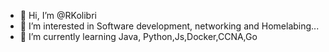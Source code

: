 - 👋 Hi, I’m @RKolibri
- 👀 I’m interested in Software development, networking and Homelabing...
- 🌱 I’m currently learning Java, Python,Js,Docker,CCNA,Go

<!---
--->

